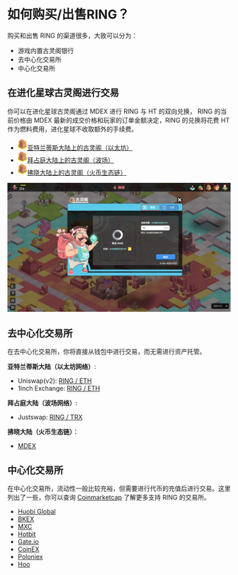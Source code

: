 # 如何购买/出售RING？

购买和出售 RING 的渠道很多，大致可以分为：

* 游戏内置古灵阁银行
* 去中心化交易所
* 中心化交易所

## 在进化星球古灵阁进行交易

你可以在进化星球古灵阁通过 MDEX 进行 RING 与 HT 的双向兑换， RING 的当前价格由 MDEX 最新的成交价格和玩家的订单金额决定，RING 的兑换将花费 HT 作为燃料费用，进化星球不收取额外的手续费。

* ![&#x53E4;&#x7075;&#x9601;](../../.gitbook/assets/advanced-trading-gringott-bank-cn-1.png)[亚特兰蒂斯大陆上的古灵阁（以太坊）](https://www.evolution.land/land/1/bank/buy-ring)
* ![&#x53E4;&#x7075;&#x9601;](../../.gitbook/assets/advanced-trading-gringott-bank-cn-1.png)[拜占庭大陆上的古灵阁（波场）](https://www.evolution.land/land/2/bank/buy-ring)
* ![&#x53E4;&#x7075;&#x9601;](../../.gitbook/assets/advanced-trading-gringott-bank-cn-1.png)[拂晓大陆上的古灵阁（火币生态链）](https://www.evolution.land/land/4/bank/buy-ring)

![&#x8D2D;&#x4E70;&#x548C;&#x51FA;&#x552E;RING](../../.gitbook/assets/tutorials-dawning-heco-how-to-buy-sell-ring-1-cn.jpg)

## 去中心化交易所

在去中心化交易所，你将直接从钱包中进行交易，而无需进行资产托管。

**亚特兰蒂斯大陆（以太坊网络）**:

* Uniswap\(v2\): [RING / ETH](https://info.uniswap.org/token/0x9469d013805bffb7d3debe5e7839237e535ec483)
* 1inch Exchange: [RING / ETH](https://1inch.exchange/#/RING/ETH)

**拜占庭大陆（波场网络）**:

* Justswap: [RING / TRX](https://justswap.io/#/scan/detail/trx/TL175uyihLqQD656aFx3uhHYe1tyGkmXaW)

**拂晓大陆（火币生态链）**：

* [MDEX](https://mdex.com/#/)

## 中心化交易所

在中心化交易所，流动性一般比较充裕，但需要进行代币的充值后进行交易。这里列出了一些，你可以查询 [Coinmarketcap](https://coinmarketcap.com/currencies/darwinia-network/markets/) 了解更多支持 RING 的交易所。

* [Huobi Global](https://www.hbg.com/en-us/exchange/ring_usdt)
* [BKEX](https://www.bkex.com/trade/RING_USDT)
* [MXC](https://www.mxc.com/trade/easy#RING_USDT)
* [Hotbit](https://www.hotbit.io/exchange?symbol=RING_USDT)
* [Gate.io](https://gate.io/trade/ring_usdt)
* [CoinEX](https://www.coinex.com/trading?currency=usdt&dest=ring&tab=limit)
* [Poloniex](https://poloniex.com/exchange#usdt_ring)
* [Hoo](https://hoo.com/spot/ring-usdt)

